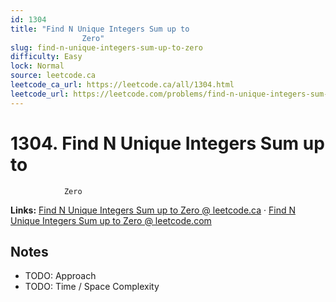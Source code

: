 ```yaml
--- 
id: 1304
title: "Find N Unique Integers Sum up to
                Zero"
slug: find-n-unique-integers-sum-up-to-zero
difficulty: Easy
lock: Normal
source: leetcode.ca
leetcode_ca_url: https://leetcode.ca/all/1304.html
leetcode_url: https://leetcode.com/problems/find-n-unique-integers-sum-up-to-zero/
---
```


# 1304. Find N Unique Integers Sum up to
                Zero

**Links:** [Find N Unique Integers Sum up to
                Zero @ leetcode.ca](https://leetcode.ca/all/1304.html) · [Find N Unique Integers Sum up to
                Zero @ leetcode.com](https://leetcode.com/problems/find-n-unique-integers-sum-up-to-zero/)

## Notes
- TODO: Approach
- TODO: Time / Space Complexity
